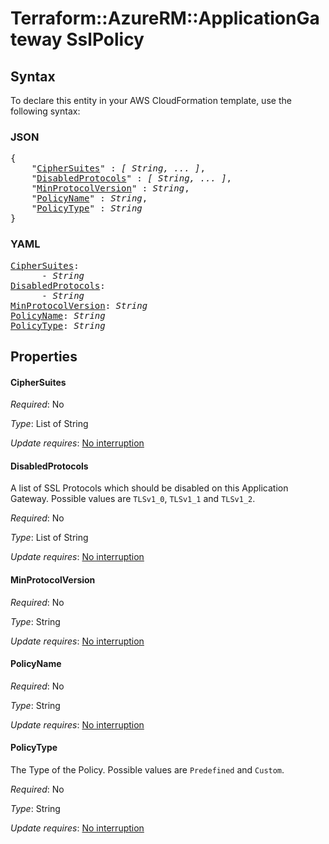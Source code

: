 # Terraform::AzureRM::ApplicationGateway SslPolicy

## Syntax

To declare this entity in your AWS CloudFormation template, use the following syntax:

### JSON

<pre>
{
    "<a href="#ciphersuites" title="CipherSuites">CipherSuites</a>" : <i>[ String, ... ]</i>,
    "<a href="#disabledprotocols" title="DisabledProtocols">DisabledProtocols</a>" : <i>[ String, ... ]</i>,
    "<a href="#minprotocolversion" title="MinProtocolVersion">MinProtocolVersion</a>" : <i>String</i>,
    "<a href="#policyname" title="PolicyName">PolicyName</a>" : <i>String</i>,
    "<a href="#policytype" title="PolicyType">PolicyType</a>" : <i>String</i>
}
</pre>

### YAML

<pre>
<a href="#ciphersuites" title="CipherSuites">CipherSuites</a>: <i>
      - String</i>
<a href="#disabledprotocols" title="DisabledProtocols">DisabledProtocols</a>: <i>
      - String</i>
<a href="#minprotocolversion" title="MinProtocolVersion">MinProtocolVersion</a>: <i>String</i>
<a href="#policyname" title="PolicyName">PolicyName</a>: <i>String</i>
<a href="#policytype" title="PolicyType">PolicyType</a>: <i>String</i>
</pre>

## Properties

#### CipherSuites

_Required_: No

_Type_: List of String

_Update requires_: [No interruption](https://docs.aws.amazon.com/AWSCloudFormation/latest/UserGuide/using-cfn-updating-stacks-update-behaviors.html#update-no-interrupt)

#### DisabledProtocols

A list of SSL Protocols which should be disabled on this Application Gateway. Possible values are `TLSv1_0`, `TLSv1_1` and `TLSv1_2`.

_Required_: No

_Type_: List of String

_Update requires_: [No interruption](https://docs.aws.amazon.com/AWSCloudFormation/latest/UserGuide/using-cfn-updating-stacks-update-behaviors.html#update-no-interrupt)

#### MinProtocolVersion

_Required_: No

_Type_: String

_Update requires_: [No interruption](https://docs.aws.amazon.com/AWSCloudFormation/latest/UserGuide/using-cfn-updating-stacks-update-behaviors.html#update-no-interrupt)

#### PolicyName

_Required_: No

_Type_: String

_Update requires_: [No interruption](https://docs.aws.amazon.com/AWSCloudFormation/latest/UserGuide/using-cfn-updating-stacks-update-behaviors.html#update-no-interrupt)

#### PolicyType

The Type of the Policy. Possible values are `Predefined` and `Custom`.

_Required_: No

_Type_: String

_Update requires_: [No interruption](https://docs.aws.amazon.com/AWSCloudFormation/latest/UserGuide/using-cfn-updating-stacks-update-behaviors.html#update-no-interrupt)

